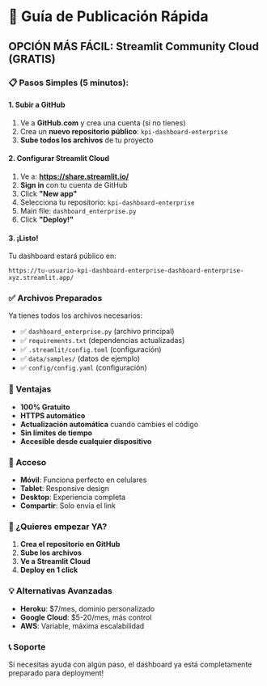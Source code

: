 # 🚀 Guía de Publicación Rápida

## OPCIÓN MÁS FÁCIL: Streamlit Community Cloud (GRATIS)

### 📋 Pasos Simples (5 minutos):

#### 1. Subir a GitHub
1. Ve a **GitHub.com** y crea una cuenta (si no tienes)
2. Crea un **nuevo repositorio público**: `kpi-dashboard-enterprise`
3. **Sube todos los archivos** de tu proyecto

#### 2. Configurar Streamlit Cloud
1. Ve a: **https://share.streamlit.io/**
2. **Sign in** con tu cuenta de GitHub
3. Click **"New app"**
4. Selecciona tu repositorio: `kpi-dashboard-enterprise`
5. Main file: `dashboard_enterprise.py`
6. Click **"Deploy!"**

#### 3. ¡Listo!
Tu dashboard estará público en:
```
https://tu-usuario-kpi-dashboard-enterprise-dashboard-enterprise-xyz.streamlit.app/
```

### ✅ Archivos Preparados
Ya tienes todos los archivos necesarios:
- ✅ `dashboard_enterprise.py` (archivo principal)
- ✅ `requirements.txt` (dependencias actualizadas)
- ✅ `.streamlit/config.toml` (configuración)
- ✅ `data/samples/` (datos de ejemplo)
- ✅ `config/config.yaml` (configuración)

### 🌟 Ventajas
- **100% Gratuito**
- **HTTPS automático**
- **Actualización automática** cuando cambies el código
- **Sin límites de tiempo**
- **Accesible desde cualquier dispositivo**

### 📱 Acceso
- **Móvil**: Funciona perfecto en celulares
- **Tablet**: Responsive design
- **Desktop**: Experiencia completa
- **Compartir**: Solo envía el link

### 🚀 ¿Quieres empezar YA?
1. **Crea el repositorio en GitHub**
2. **Sube los archivos**
3. **Ve a Streamlit Cloud**
4. **Deploy en 1 click**

### 💡 Alternativas Avanzadas
- **Heroku**: $7/mes, dominio personalizado
- **Google Cloud**: $5-20/mes, más control
- **AWS**: Variable, máxima escalabilidad

### 📞 Soporte
Si necesitas ayuda con algún paso, el dashboard ya está completamente preparado para deployment!